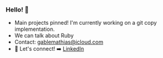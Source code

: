 ### Hello! 👋

- Main projects pinned! I'm currently working on a git copy implementation.
- We can talk about Ruby
- Contact: gablemathias@icloud.com
- :link: Let's connect! :arrow_right: 
[LinkedIn](https://www.linkedin.com/in/gabrielgmathias/)
